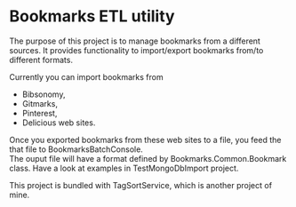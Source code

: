 Bookmarks ETL utility
=====================

The purpose of this project is to manage bookmarks from a different sources.
It provides functionality to import/export bookmarks from/to different formats.

Currently you can import bookmarks from 
* Bibsonomy, 
* Gitmarks, 
* Pinterest, 
* Delicious web sites.

Once you exported bookmarks from these web sites to a file, you feed the that file to BookmarksBatchConsole.    
The ouput file will have a format defined by Bookmarks.Common.Bookmark class.
Have a look at examples in TestMongoDbImport project.

This project is bundled with TagSortService, which is another project of mine.






